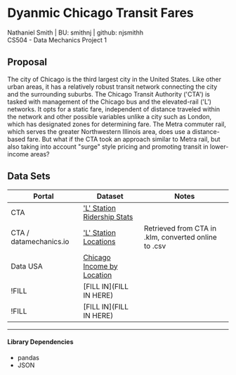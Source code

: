 # Dyanmic Chicago Transit Fares
Nathaniel Smith | BU: smithnj | github: njsmithh </br>
CS504 - Data Mechanics Project 1

## Proposal
The city of Chicago is the third largest city in the United States. Like other urban areas, it has a relatively robust transit network connecting the city and the surrounding suburbs. The Chicago Transit Authority ('CTA') is tasked with management of the Chicago bus and the elevated-rail ('L') networks. It opts for a static fare, independent of distance traveled within the network and other possible variables unlike a city such as London, which has designated zones for determining fare. The Metra commuter rail, which serves the greater Northwestern Illinois area, does use a distance-based fare. But what if the CTA took an approach similar to Metra rail, but also taking into account "surge" style pricing and promoting transit in lower-income areas?

## Data Sets

| Portal   | Dataset                                                                                                                             | Notes 
|----------|-------------------------------------------------------------------------------------------------------------------------------------| ----
| CTA      | ['L' Station Ridership Stats](https://data.cityofchicago.org/Transportation/CTA-Ridership-L-Station-Entries-Daily-Totals/5neh-572f) |
| CTA / datamechanics.io      | ['L' Station Locations](https://data.cityofchicago.org/Transportation/CTA-L-Rail-Stations-kml/4qtv-9w43)                            | Retrieved from CTA in .klm, converted online to .csv
| Data USA | [Chicago Income by Location](https://datausa.io/profile/geo/chicago-il/#income_geo)                                                 |
| !FILL    | [FILL IN](FILL IN HERE)                                                                                                             |
| !FILL    | [FILL IN](FILL IN HERE)                                                                                                             |

---
#### Library Dependencies
* pandas
* JSON